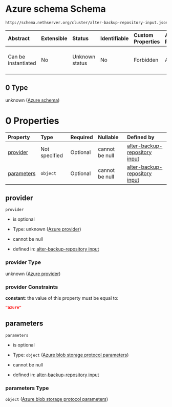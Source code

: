 # Azure schema Schema

```txt
http://schema.nethserver.org/cluster/alter-backup-repository-input.json#/anyOf/2/allOf/0
```



| Abstract            | Extensible | Status         | Identifiable | Custom Properties | Additional Properties | Access Restrictions | Defined In                                                                                                |
| :------------------ | :--------- | :------------- | :----------- | :---------------- | :-------------------- | :------------------ | :-------------------------------------------------------------------------------------------------------- |
| Can be instantiated | No         | Unknown status | No           | Forbidden         | Allowed               | none                | [alter-backup-repository-input.json\*](cluster/alter-backup-repository-input.json "open original schema") |

## 0 Type

unknown ([Azure schema](alter-backup-repository-input-anyof-2-allof-azure-schema.md))

# 0 Properties

| Property                  | Type          | Required | Nullable       | Defined by                                                                                                                                                                                                                            |
| :------------------------ | :------------ | :------- | :------------- | :------------------------------------------------------------------------------------------------------------------------------------------------------------------------------------------------------------------------------------ |
| [provider](#provider)     | Not specified | Optional | cannot be null | [alter-backup-repository input](alter-backup-repository-input-anyof-2-allof-azure-schema-properties-azure-provider.md "http://schema.nethserver.org/cluster/alter-backup-repository-input.json#/anyOf/2/allOf/0/properties/provider") |
| [parameters](#parameters) | `object`      | Optional | cannot be null | [alter-backup-repository input](alter-backup-repository-input-defs-azure-blob-storage-protocol-parameters.md "http://schema.nethserver.org/cluster/alter-backup-repository-input.json#/anyOf/2/allOf/0/properties/parameters")        |

## provider



`provider`

* is optional

* Type: unknown ([Azure provider](alter-backup-repository-input-anyof-2-allof-azure-schema-properties-azure-provider.md))

* cannot be null

* defined in: [alter-backup-repository input](alter-backup-repository-input-anyof-2-allof-azure-schema-properties-azure-provider.md "http://schema.nethserver.org/cluster/alter-backup-repository-input.json#/anyOf/2/allOf/0/properties/provider")

### provider Type

unknown ([Azure provider](alter-backup-repository-input-anyof-2-allof-azure-schema-properties-azure-provider.md))

### provider Constraints

**constant**: the value of this property must be equal to:

```json
"azure"
```

## parameters



`parameters`

* is optional

* Type: `object` ([Azure blob storage protocol parameters](alter-backup-repository-input-defs-azure-blob-storage-protocol-parameters.md))

* cannot be null

* defined in: [alter-backup-repository input](alter-backup-repository-input-defs-azure-blob-storage-protocol-parameters.md "http://schema.nethserver.org/cluster/alter-backup-repository-input.json#/anyOf/2/allOf/0/properties/parameters")

### parameters Type

`object` ([Azure blob storage protocol parameters](alter-backup-repository-input-defs-azure-blob-storage-protocol-parameters.md))
